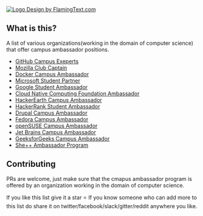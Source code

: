 <a target="_top" href="http://www.flamingtext.com/" ><img src="https://blog.flamingtext.com/blog/2018/02/21/flamingtext_com_1519198847_347098630.png" border="0" alt="Logo Design by FlamingText.com" title="Logo Design by FlamingText.com"></a>

## What is this?
A list of various organizations(working in the domain of computer science) that offer campus ambassador positions.

- [GitHub Campus Exeperts](https://education.github.com/experts)
- [Mozilla Club Captain](https://mozilla.teachable.com/p/mozilla-club-training)
- [Docker Campus Ambassador](https://blog.docker.com/2017/05/announcing-docker-student-developer-kit-campus-ambassador-program/)
- [Microsoft Student Partner](https://msdn.microsoft.com/en-us/microsoftstudentpartners.aspx)
- [Google Student Ambassador](https://sites.google.com/site/gstudentclubbzu/about-us/gsa-program)
- [Cloud Native Computing Foundation Ambassador](https://www.cncf.io/people/ambassadors/)
- [HackerEarth Campus Ambassador](https://www.hackerearth.com/university/)
- [HackerRank Student Ambassador](https://www.hackerrank.com/campus-ambassador-program)
- [Drupal Campus Ambassador](http://www.drupalcap.org/)
- [Fedora Campus Ambassador](https://fedoraproject.org/wiki/Campus_Ambassadors)
- [openSUSE Campus Ambassador](https://en.opensuse.org/openSUSE:Campus_Ambassador)
- [Jet Brains Campus Ambassador](https://www.jetbrains.com/education/programs/)
- [GeeksforGeeks Campus Ambassador](https://www.geeksforgeeks.org/campus-ambassador-program-by-geeksforgeeks/)
- [She++ Ambassador Program](http://www.sheplusplus.com/ambassadors/)
## Contributing
PRs are welcome, just make sure that the cmapus ambassador program is offered by an organization working in the domain of computer science.

If you like this list give it a star :star:
If you know someone who can add more to this list do share it on twitter/facebook/slack/gitter/reddit anywhere you like.
